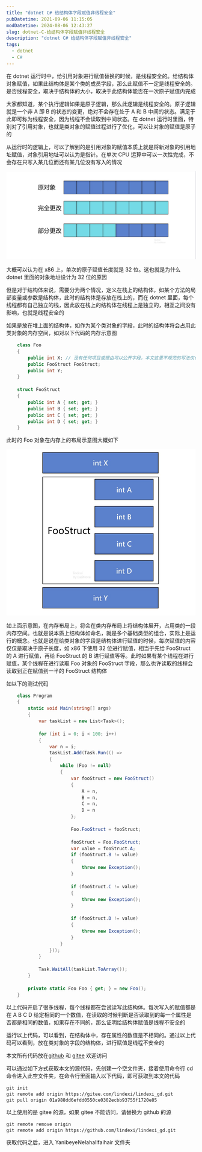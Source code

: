 ```yaml
---
title: "dotnet C# 给结构体字段赋值非线程安全"
pubDatetime: 2021-09-06 11:15:05
modDatetime: 2024-08-06 12:43:27
slug: dotnet-C-给结构体字段赋值非线程安全
description: "dotnet C# 给结构体字段赋值非线程安全"
tags:
  - dotnet
  - C#
---
```





在 dotnet 运行时中，给引用对象进行赋值替换的时候，是线程安全的。给结构体对象赋值，如果此结构体是某个类的成员字段，那么此赋值不一定是线程安全的。是否线程安全，取决于结构体的大小，取决于此结构体能否在一次原子赋值内完成

<!--more-->


<!-- CreateTime:2021/9/6 19:15:05 -->

<!-- 发布 -->

大家都知道，某个执行逻辑如果是原子逻辑，那么此逻辑是线程安全的。原子逻辑就是一个非 A 即 B 的状态的变更，绝对不会存在处于 A 和 B 中间的状态。满足于此即可称为线程安全，因为线程不会读取到中间状态。在 dotnet 运行时里面，特别对了引用对象，也就是类对象的赋值过程进行了优化，可以让对象的赋值是原子的

从运行时的逻辑上，可以了解到的是引用对象的赋值本质上就是将新对象的引用地址赋值，对象引用地址可以认为是指针。在单次 CPU 运算中可以一次性完成，不会存在只写入某几位而还有某几位没有写入的情况

<!-- ![](images/img-dotnet C# 给结构体字段赋值非线程安全0.png) -->

![](images/img-modify-3388e2bf77cc75aed9ebe4d43f04f384.jpg)

大概可以认为在 x86 上，单次的原子赋值长度就是 32 位。这也就是为什么 dotnet 里面的对象地址设计为 32 位的原因

但是对于结构体来说，需要分为两个情况，定义在栈上的结构体，如某个方法的局部变量或参数是结构体，此时的结构体是存放在栈上的，而在 dotnet 里面，每个线程都有自己独立的栈，因此放在栈上的结构体在线程上是独立的，相互之间没有影响，也就是线程安全的

如果是放在堆上面的结构体，如作为某个类对象的字段，此时的结构体将会占用此类对象的内存空间，如对以下代码的内存示意图

```csharp
    class Foo
    {
        public int X; // 没有任何项目或理由可以公开字段，本文这里不规范的写法仅仅只是为了做演示而已 （Unity除外）
        public FooStruct FooStruct;
        public int Y;
    }

    struct FooStruct
    {
        public int A { set; get; }
        public int B { set; get; }
        public int C { set; get; }
        public int D { set; get; }
    }
```

此时的 Foo 对象在内存上的布局示意图大概如下

<!-- ![](images/img-dotnet C# 给结构体字段赋值非线程安全1.png) -->

![](images/img-modify-3282e243ad68bef4d9f65591a3897396.jpg)

如上面示意图，在内存布局上，将会在类内存布局上将结构体展开，占用类的一段内存空间。也就是说本质上结构体如命名，就是多个基础类型的组合，实际上是运行的概念。也就是说在给类对象的字段是结构体进行赋值的时候，每次赋值的内容仅仅是取决于原子长度，如 x86 下使用 32 位进行赋值，相当于先给 FooStruct 的 A 进行赋值，再给 FooStruct 的 B 进行赋值等等。此时如果有某个线程在进行赋值，某个线程在进行读取 Foo 对象的 FooStruct 字段，那么也许读取的线程会读取到正在赋值到一半的 FooStruct 结构体

如以下的测试代码

```csharp
    class Program
    {
        static void Main(string[] args)
        {
            var taskList = new List<Task>();

            for (int i = 0; i < 100; i++)
            {
                var n = i;
                taskList.Add(Task.Run(() =>
                {
                    while (Foo != null)
                    {
                        var fooStruct = new FooStruct()
                        {
                            A = n,
                            B = n,
                            C = n,
                            D = n
                        };

                        Foo.FooStruct = fooStruct;

                        fooStruct = Foo.FooStruct;
                        var value = fooStruct.A;
                        if (fooStruct.B != value)
                        {
                            throw new Exception();
                        }

                        if (fooStruct.C != value)
                        {
                            throw new Exception();
                        }

                        if (fooStruct.D != value)
                        {
                            throw new Exception();
                        }
                    }
                }));
            }

            Task.WaitAll(taskList.ToArray());
        }

        private static Foo Foo { get; } = new Foo();
    }
```

以上代码开启了很多线程，每个线程都在尝试读写此结构体。每次写入的赋值都是在 A B C D 给定相同的一个数值，在读取的时候判断是否读取到的每一个属性是否都是相同的数值，如果存在不同的，那么证明给结构体赋值是线程不安全的

运行以上代码，可以看到，在结构体中，存在属性的数值是不相同的。通过以上代码可以看到，放在类对象的字段的结构体，进行赋值是线程不安全的

本文所有代码放在[github](https://github.com/lindexi/lindexi_gd/tree/01a988dd6efdd0550ce0302ecbb93755f1720e85/YanibeyeNelahallfaihair) 和 [gitee](https://gitee.com/lindexi/lindexi_gd/tree/01a988dd6efdd0550ce0302ecbb93755f1720e85/YanibeyeNelahallfaihair) 欢迎访问

可以通过如下方式获取本文的源代码，先创建一个空文件夹，接着使用命令行 cd 命令进入此空文件夹，在命令行里面输入以下代码，即可获取到本文的代码

```
git init
git remote add origin https://gitee.com/lindexi/lindexi_gd.git
git pull origin 01a988dd6efdd0550ce0302ecbb93755f1720e85
```

以上使用的是 gitee 的源，如果 gitee 不能访问，请替换为 github 的源

```
git remote remove origin
git remote add origin https://github.com/lindexi/lindexi_gd.git
```

获取代码之后，进入 YanibeyeNelahallfaihair 文件夹

